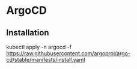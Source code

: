 # ArgoCD

## Installation

kubectl apply -n argocd -f https://raw.githubusercontent.com/argoproj/argo-cd/stable/manifests/install.yaml